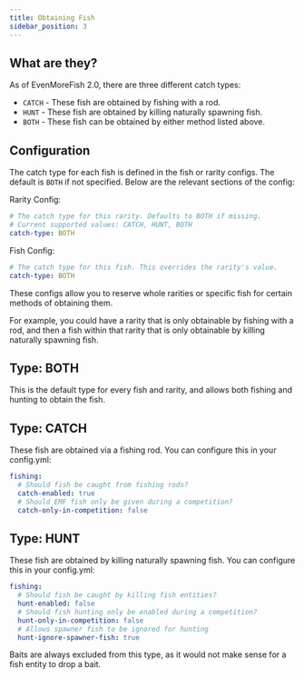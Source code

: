 ```yaml
---
title: Obtaining Fish
sidebar_position: 3
---
```

## What are they?
As of EvenMoreFish 2.0, there are three different catch types:
- `CATCH` - These fish are obtained by fishing with a rod.
- `HUNT` - These fish are obtained by killing naturally spawning fish.
- `BOTH` - These fish can be obtained by either method listed above.

## Configuration
The catch type for each fish is defined in the fish or rarity configs. The default is `BOTH` if not specified. Below are the relevant sections of the config:

Rarity Config:
```yaml
# The catch type for this rarity. Defaults to BOTH if missing.
# Current supported values: CATCH, HUNT, BOTH
catch-type: BOTH
```

Fish Config:
```yaml
# The catch type for this fish. This overrides the rarity's value.
catch-type: BOTH
```

These configs allow you to reserve whole rarities or specific fish for certain methods of obtaining them.

For example, you could have a rarity that is only obtainable by fishing with a rod, and then a fish within that rarity that is only obtainable by killing naturally spawning fish.

## Type: BOTH
This is the default type for every fish and rarity, and allows both fishing and hunting to obtain the fish.

## Type: CATCH
These fish are obtained via a fishing rod. You can configure this in your config.yml:
```yaml
fishing:
  # Should fish be caught from fishing rods?
  catch-enabled: true
  # Should EMF fish only be given during a competition?
  catch-only-in-competition: false
```

## Type: HUNT
These fish are obtained by killing naturally spawning fish. You can configure this in your config.yml:
```yaml
fishing:
  # Should fish be caught by killing fish entities?
  hunt-enabled: false
  # Should fish hunting only be enabled during a competition?
  hunt-only-in-competition: false
  # Allows spawner fish to be ignored for hunting
  hunt-ignore-spawner-fish: true
```

Baits are always excluded from this type, as it would not make sense for a fish entity to drop a bait.